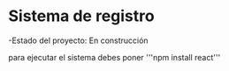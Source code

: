 <h1>Sistema de registro</h1>

-Estado del proyecto: En construcción

para ejecutar el sistema debes poner 
'''npm install react'''
